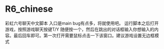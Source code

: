 # R6_chinese
彩虹六号聊天中文脚本
入口是main
bug有点多，将就使用吧。
运行脚本之后打开游戏，按照游戏聊天按键T/Y 随便按一个，然后在跳出的对话框输入你想输入的内容。最后回车即可。第一次打开需要鼠标点击一下该窗口。建议游戏设置无边框模式
